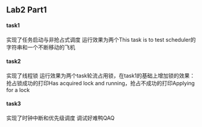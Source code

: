 ## Lab2 Part1

#### task1
实现了任务启动与非抢占式调度
运行效果为两个This task is to test scheduler的字符串和一个不断移动的飞机
#### task2
实现了线程锁
运行效果为两个task轮流占用锁，在task1的基础上增加锁的效果：抢占锁成功的打印Has acquired lock and running，抢占不成功的打印Applying for a lock
#### task3
实现了时钟中断和优先级调度
调试好难鸭QAQ
